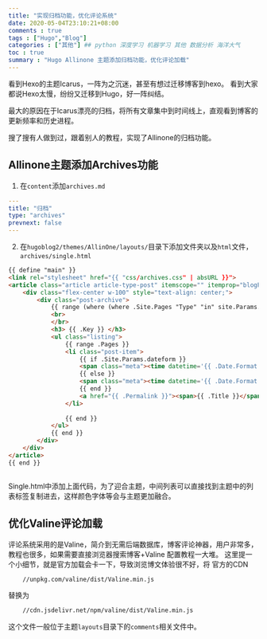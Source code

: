 ```yaml
---
title: "实现归档功能，优化评论系统"
date: 2020-05-04T23:10:21+08:00
comments : true
tags : ["Hugo","Blog"]
categories : ["其他"] ## python 深度学习 机器学习 其他 数据分析 海洋大气
toc : true
summary : "Hugo Allinone 主题添加归档功能，优化评论加载"
---
```


看到Hexo的主题Icarus，一阵为之沉迷，甚至有想过迁移博客到hexo。
看到大家都说Hexo太慢，纷纷又迁移到Hugo，好一阵纠结。

最大的原因在于Icarus漂亮的归档，将所有文章集中到时间线上，直观看到博客的更新频率和历史进程。

搜了搜有人做到过，跟着别人的教程，实现了Allinone的归档功能。

## Allinone主题添加Archives功能

1. 在`content`添加`archives.md`

```yaml
---
title: "归档"
type: "archives"
prevnext: false
---
```

2. 在`hugoblog2/themes/AllinOne/layouts/`目录下添加文件夹以及`html`文件，`archives/single.html`

```html
{{ define "main" }}
<link rel="stylesheet" href="{{ "css/archives.css" | absURL }}">
<article class="article article-type-post" itemscope="" itemprop="blogPost">
    <div class="flex-center w-100" style="text-align: center;">
        <div class="post-archive">  
            {{ range (where (where .Site.Pages "Type" "in" site.Params.mainSections) "Kind" "page").GroupByDate "2006" }}
            <br>
            </br> 
            <h3> {{ .Key }} </h3>
            <ul class="listing">
                {{ range .Pages }}
                <li class="post-item">
                    {{ if .Site.Params.dateform }}
                    <span class="meta"><time datetime='{{ .Date.Format "2006-01-02T15:04:05Z07:00" }}'>{{ .Date.Format .Site.Params.dateform }}</time></span>
                    {{ else }}
                    <span class="meta"><time datetime='{{ .Date.Format "2006-01-02T15:04:05Z07:00" }}'>{{ .Date.Format "Jan 20, 2006" }}</time></span>
                    {{ end }}
                    <a href="{{ .Permalink }}"><span>{{ .Title }}</span></a>
                </li>
                
                {{ end }}
            </ul>
            {{ end }}
        </div>
    </div>
</article>
{{ end }}



```

Single.html中添加上面代码，为了迎合主题，中间列表可以直接找到主题中的列表标签复制进去，这样颜色字体等会与主题更加融合。

## 优化Valine评论加载

评论系统采用的是Valine，简介到无需后端数据库，博客评论神器，用户非常多，教程也很多，如果需要直接浏览器搜索博客+Valine 配置教程一大堆。
这里提一个小细节，就是官方加载会卡一下，导致浏览博文体验很不好，将
官方的CDN
```html
    //unpkg.com/valine/dist/Valine.min.js
```
替换为
```html
    //cdn.jsdelivr.net/npm/valine/dist/Valine.min.js
```
这个文件一般位于主题`layouts`目录下的`comments`相关文件中。

